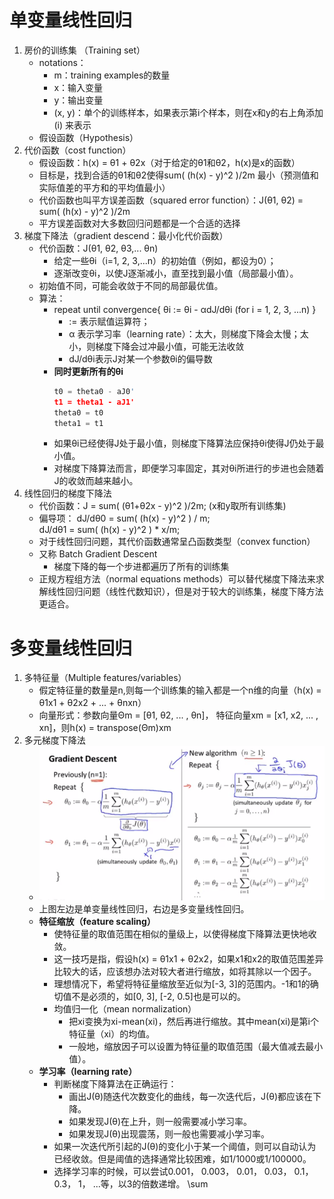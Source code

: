 # 单变量线性回归 
1. 房价的训练集 （Training set）
   + notations：
     + m：training examples的数量
     + x：输入变量
     + y：输出变量
     + (x, y)：单个的训练样本，如果表示第i个样本，则在x和y的右上角添加 (i) 来表示
   + 假设函数（Hypothesis）
2. 代价函数（cost function）
   + 假设函数：h(x) = θ1 + θ2x（对于给定的θ1和θ2，h(x)是x的函数）
   + 目标是，找到合适的θ1和θ2使得sum( (h(x) - y)^2 )/2m 最小（预测值和实际值差的平方和的平均值最小）
   + 代价函数也叫平方误差函数（squared error function）：J(θ1, θ2) = sum( (h(x) - y)^2 )/2m
   + 平方误差函数对大多数回归问题都是一个合适的选择
3. 梯度下降法（gradient descend：最小化代价函数）
   + 代价函数：J(θ1, θ2, θ3,... θn)
      + 给定一些θi（i=1, 2, 3,...n）的初始值（例如，都设为0）；
      + 逐渐改变θi，以使J逐渐减小，直至找到最小值（局部最小值）。
   + 初始值不同，可能会收敛于不同的局部最优值。
   + 算法：
      + repeat until convergence{
          θi := θi - αdJ/dθi  (for i = 1, 2, 3, ...n)
        }
         + := 表示赋值运算符；
         + α 表示学习率（learning rate）：太大，则梯度下降会太慢；太小，则梯度下降会过冲最小值，可能无法收敛
         + dJ/dθi表示J对某一个参数θi的偏导数
      + **同时更新所有的θi**  
         ```python
         t0 = theta0 - aJ0'
         t1 = theta1 - aJ1'
         theta0 = t0
         theta1 = t1
         ```
      + 如果θi已经使得J处于最小值，则梯度下降算法应保持θi使得J仍处于最小值。
      + 对梯度下降算法而言，即便学习率固定，其对θi所进行的步进也会随着J的收敛而越来越小。
4. 线性回归的梯度下降法
   + 代价函数：J = sum( (θ1+θ2x - y)^2 )/2m; (x和y取所有训练集)
   + 偏导项： dJ/dθ0 = sum( (h(x) - y)^2 ) / m;   
             dJ/dθ1 = sum( (h(x) - y)^2 ) * x/m;
   + 对于线性回归问题，其代价函数通常呈凸函数类型（convex function）
   + 又称 Batch Gradient Descent
      + 梯度下降的每一个步进都遍历了所有的训练集
   + 正规方程组方法（normal equations methods）可以替代梯度下降法来求解线性回归问题（线性代数知识），但是对于较大的训练集，梯度下降方法更适合。   
# 多变量线性回归
1. 多特征量（Multiple features/variables）
   + 假定特征量的数量是n,则每一个训练集的输入都是一个n维的向量（h(x) = θ1x1 + θ2x2 + ... + θnxn）
   + 向量形式：参数向量Θm = [θ1, θ2, ... , θn]， 特征向量xm = [x1, x2, ... , xn]，则h(x) = transpose(Θm)xm
2. 多元梯度下降法
   +  ![image](https://github.com/Ryan-Chuang/DL_IMGS/blob/master/%E6%A2%AF%E5%BA%A6%E4%B8%8B%E9%99%8D%E7%AE%97%E6%B3%95.PNG)
   + 上图左边是单变量线性回归，右边是多变量线性回归。
   + **特征缩放（feature scaling）**
      + 使特征量的取值范围在相似的量级上，以使得梯度下降算法更快地收敛。
      + 这一技巧是指，假设h(x) = θ1x1 + θ2x2，如果x1和x2的取值范围差异比较大的话，应该想办法对较大者进行缩放，如将其除以一个因子。
      + 理想情况下，希望将特征量缩放至近似为[-3, 3]的范围内。-1和1的确切值不是必须的，如[0, 3], [-2, 0.5]也是可以的。
      + 均值归一化（mean normalization）
         + 把xi变换为xi-mean(xi)，然后再进行缩放。其中mean(xi)是第i个特征量（xi）的均值。
         + 一般地，缩放因子可以设置为特征量的取值范围（最大值减去最小值）。
   + **学习率（learning rate）**
      + 判断梯度下降算法在正确运行：
         + 画出J(θ)随迭代次数变化的曲线，每一次迭代后，J(θ)都应该在下降。
         + 如果发现J(θ)在上升，则一般需要减小学习率。
         + 如果发现J(θ)出现震荡，则一般也需要减小学习率。
      + 如果一次迭代所引起的J(θ)的变化小于某一个阈值，则可以自动认为已经收敛。但是阈值的选择通常比较困难，如1/1000或1/100000。
      + 选择学习率的时候，可以尝试0.001， 0.003， 0.01， 0.03， 0.1， 0.3， 1， ...等，以3的倍数递增。
\sum
   
